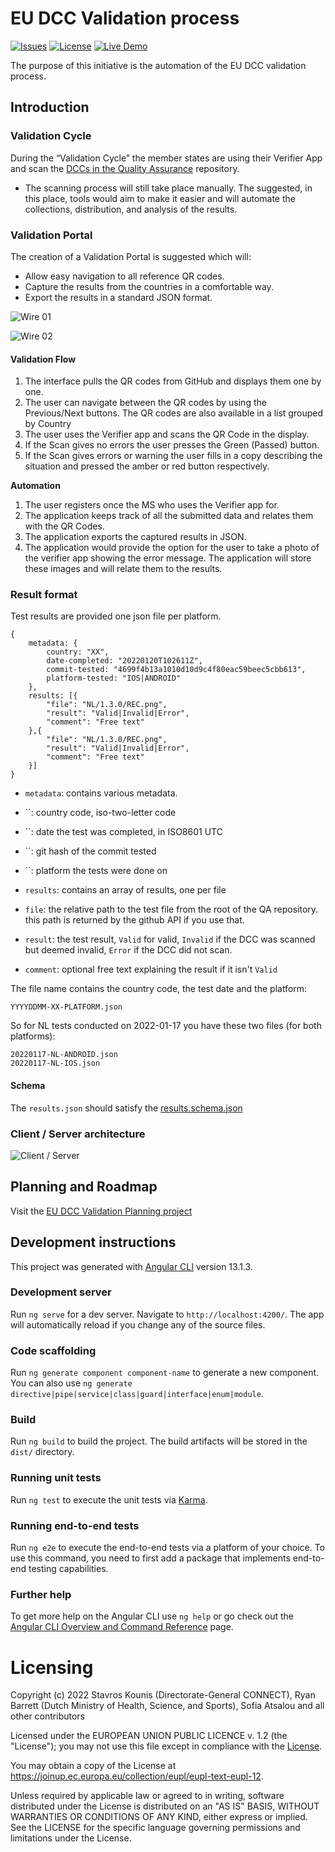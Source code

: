 # EU DCC Validation process
[![Issues](https://img.shields.io/github/issues/skounis/eu-dcc-validation?style=for-the-badge)](https://github.com/users/skounis/projects/4) [![License](https://img.shields.io/github/license/skounis/eu-dcc-validation?style=for-the-badge)](https://github.com/skounis/eu-dcc-validation#licensing) [![Live Demo](https://img.shields.io/badge/Live-Demo-green?style=for-the-badge)](https://eu-dcc-validation.web.app/)

The purpose of this initiative is the automation of the EU DCC validation process.

## Introduction 
### Validation Cycle 
During the “Validation Cycle” the member states are using their Verifier App and scan the [DCCs in the Quality Assurance](https://github.com/eu-digital-green-certificates/dcc-quality-assurance) repository. 

* The scanning process will still take place manually. The suggested, in this place, tools would aim to make it easier and will automate the collections, distribution, and analysis of the results.  

### Validation Portal
The creation of a Validation Portal is suggested which will: 
* Allow easy navigation to all reference QR codes.  
* Capture the results from the countries in a comfortable way. 
* Export the results in a standard JSON format.  

![Wire 01](./misc/wire-01.png)

![Wire 02](./misc/wire-02.png)

#### Validation Flow 

1.	The interface pulls the QR codes from GitHub and displays them one by one.
2.	The user can navigate between the QR codes by using the Previous/Next buttons. The QR codes are also available in a list grouped by Country 
3.	The user uses the Verifier app and scans the QR Code in the display.
4.	If the Scan gives no errors the user presses the Green (Passed) button.
5.	If the Scan gives errors or warning the user fills in a copy describing the situation and pressed the amber or red button respectively.

**Automation**
1.	The user registers once the MS who uses the Verifier app for. 
2.	The application keeps track of all the submitted data and relates them with the QR Codes.
3.	The application exports the captured results in JSON. 
4.	The application would provide the option for the user to take a photo of the verifier app showing the error message. The application will store these images and will relate them to the results. 

### Result format
Test results are provided one json file per platform.
```
{
	metadata: {
		country: "XX",
		date-completed: "20220120T102611Z",
		commit-tested: "4699f4b13a1010d10d9c4f80eac59beec5cbb613",
		platform-tested: "IOS|ANDROID"
	},
	results: [{
		"file": "NL/1.3.0/REC.png",		
		"result": "Valid|Invalid|Error",
		"comment": "Free text"
	},{
		"file": "NL/1.3.0/REC.png",		
		"result": "Valid|Invalid|Error",
		"comment": "Free text"	
	}]
}
```

* `metadata`: contains various metadata.
* ``: country code, iso-two-letter code
* ``: date the test was completed, in ISO8601 UTC
* ``: git hash of the commit tested
* ``: platform the tests were done on

* `results`: contains an array of results, one per file
* `file`: the relative path to the test file from the root of the QA repository. this path is returned by the github API if you use that.
* `result`: the test result, `Valid` for valid, `Invalid` if the DCC was scanned but deemed invalid, `Error` if the DCC did not scan.
* `comment`: optional free text explaining the result if it isn't `Valid`

The file name contains the country code, the test date and the platform:
```
YYYYDDMM-XX-PLATFORM.json
```
So for NL tests conducted on 2022-01-17 you have these two files (for both platforms):
```
20220117-NL-ANDROID.json
20220117-NL-IOS.json
```

#### Schema
The `results.json` should satisfy the [results.schema.json](https://github.com/skounis/eu-dcc-validation/blob/main/results.schema.json)

### Client / Server architecture
![Client / Server](./misc/client-server-01.png)

## Planning and Roadmap
Visit the [EU DCC Validation Planning project](https://github.com/users/skounis/projects/4/views/1)

## Development instructions 
This project was generated with [Angular CLI](https://github.com/angular/angular-cli) version 13.1.3.

### Development server

Run `ng serve` for a dev server. Navigate to `http://localhost:4200/`. The app will automatically reload if you change any of the source files.

### Code scaffolding

Run `ng generate component component-name` to generate a new component. You can also use `ng generate directive|pipe|service|class|guard|interface|enum|module`.

### Build

Run `ng build` to build the project. The build artifacts will be stored in the `dist/` directory.

### Running unit tests

Run `ng test` to execute the unit tests via [Karma](https://karma-runner.github.io).

### Running end-to-end tests

Run `ng e2e` to execute the end-to-end tests via a platform of your choice. To use this command, you need to first add a package that implements end-to-end testing capabilities.

### Further help

To get more help on the Angular CLI use `ng help` or go check out the [Angular CLI Overview and Command Reference](https://angular.io/cli) page.

# Licensing
Copyright (c) 2022 Stavros Kounis (Directorate-General CONNECT), Ryan Barrett (Dutch Ministry of Health, Science, and Sports), Sofia Atsalou and all other contributors

Licensed under the EUROPEAN UNION PUBLIC LICENCE v. 1.2 (the "License"); you may not use this file except in compliance with the [License](./LICENSE.txt).

You may obtain a copy of the License at https://joinup.ec.europa.eu/collection/eupl/eupl-text-eupl-12.

Unless required by applicable law or agreed to in writing, software distributed under the License is distributed on an "AS IS" BASIS, WITHOUT WARRANTIES OR CONDITIONS OF ANY KIND, either express or implied. See the LICENSE for the specific language governing permissions and limitations under the License.

